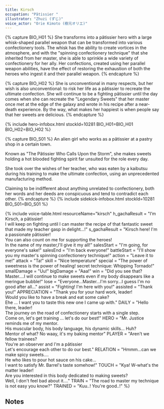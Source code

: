 ```yaml
---
title: Kirsch
occupation: "Pâtissier "
illustrator: "Zhuzi (ずじ)"
voice_actor: "Orie Kimoto (樹元オリエ)"
---
```


{% capture BIO_H01 %}
She transforms into a pâtissier hero with a large whisk-shaped parallel weapon that can be transformed into various confectionery tools.
The whisk has the ability to create vortices in the atmosphere, and with the "spinning confectionery technique" that she inherited from her master, she is able to sprinkle a wide variety of confectionery for her ally.
Her confections, created using her parallel weapon abilities, have the effect of restoring the exhaustion of both the heroes who ingest it and their parallel weapon.
{% endcapture %}

{% capture BIO_H02 %}
She is unconventional in many respects, but her wish is also unconventional: to risk her life as a pâtissier to recreate the ultimate confection.
She will continue to be a fighting pâtissier until the day comes when she can recreate the "Legendary Sweets" that her master once met at the edge of the galaxy and wrote in his recipe after a near-death experience.
By the way, what makes her happiest is when people say that her sweets are delicious.
{% endcapture %}

{% include hero-infobox.html stockId=10281 BIO_H01=BIO_H01 BIO_H02=BIO_H02 %}

{% capture BIO_S01 %}
An alien girl who works as a pâtissier at a pastry shop in a certain town.

Known as "The Pâtissier Who Calls Upon the Storm", she makes sweets holding a hot blooded fighting spirit far unsuited for the role every day.

She took over the wishes of her teacher, who was eaten by a kaibutsu during his training to make the ultimate confection, using an unprecedented manufacturing method.

Claiming to be indifferent about anything unrelated to confectionery, both her words and her deeds are conspicuous and tend to contradict each other.
{% endcapture %}
{% include sidekick-infobox.html stockId=10281 BIO_S01=BIO_S01 %}

{% include voice-table.html resourceName="kirsch"
h_gachaResult = "I’m Kirsch, a pâtissier!<br> I will keep on fighting until I can master the recipe of that fantastic sweet that made my teacher gasp in delight…!"
s_gachaResult = "Kirsch here! I'm a passionate pâtissier!<br>You can also count on me for supporting the heroes!<br>In the name of my master,I'll give it my all!"
salesStart = "I'm going, for everyone's sake!"
salesEnd = "I'm back everyone!"
battleStart = "I'll show you my master's spinning confectionery technique!"
action = "Leave it to me!"
attack = "Ta!"
skill = "Nice temperature"
special = "The power of sweetness is the power of healing! secret technique: Whipping Tornado!"
smallDamage = "Uu!"
bigDamage = "Aaa!"
win = "Did you see that? Master….I will continue to make sweets even if my body disappears like a meringue bubble!"
lose = "Everyone…Master…I'm sorry…I guess I'm no good after all…"
assist = "Fighting! I'm here with you!"
assisted = "Thank you!"
APPRECIATION = "Thank you for your hard work, leader!<br>Would you like to have a break and eat some cake?<br>Ehe ... I want you to taste this new one I came up with."
DAILY = "Hello there, leader!<br>The journey on the road of confectionery starts with a single step.<br>Come on, let's get training ... let's do our best!"
HERO = "Mr. Justice reminds me of my mentor.<br>His muscular body, his body language, his dynamic skills... Huh?<br>Mentor of what? No waay, it's my baking mentor"
PLAYER = "Aren't we fellow trainees?<br>You're an observer and I'm a pâtissier<br>Let's encourage each other to do our best."
RELATION = "Hmmm...can we make spicy sweets....<br>He who likes to pour hot sauce on his cake...<br>I want to satisfy Mr. Barrel's taste somehow!"
TOUCH = "Kya! W-what's the matter leader!<br>Are you interested in this body dedicated to making sweets?<br>Well, I don't feel bad about it...."
TRAIN = "The road to master my technique is not easy you know?"
TRAINED = "Kuu..! You're good..!"
%}

## Notes

